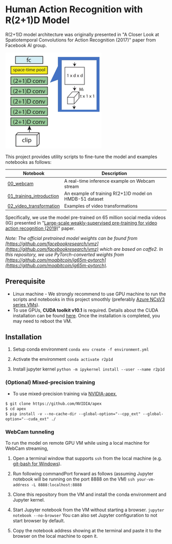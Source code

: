 # Human Action Recognition with R(2+1)D Model

R(2+1)D model architecture was originally presented in "A Closer Look at Spatiotemporal Convolutions for Action Recognition (2017)" paper from Facebook AI group.

<img src="model_arch.jpg" width="300" height="300" />

This project provides utility scripts to fine-tune the model and examples notebooks as follows:

| Notebook | Description |
| --- | --- |
| [00_webcam](00_webcam.ipynb) | A real-time inference example on Webcam stream |
| [01_training_introduction](01_training_introduction.ipynb) | An example of training R(2+1)D model on HMDB-51 dataset |
| [02_video_transformation](02_video_transformation.ipynb) | Examples of video transformations | 

Specifically, we use the model pre-trained on 65 million social media videos (IG) presented in "[Large-scale weakly-supervised pre-training for video action recognition (2019)](https://arxiv.org/abs/1905.00561)" paper.

*Note: The official pretrained model weights can be found from [https://github.com/facebookresearch/vmz](https://github.com/facebookresearch/vmz) which are based on caffe2.
In this repository, we use PyTorch-converted weights from [https://github.com/moabitcoin/ig65m-pytorch](https://github.com/moabitcoin/ig65m-pytorch).*


## Prerequisite
* Linux machine - We strongly recommend to use GPU machine to run the scripts and notebooks in this project smoothly (preferably [Azure NCsV3 series VMs](https://docs.microsoft.com/en-us/azure/virtual-machines/linux/sizes-gpu#ncv3-series)).
* To use GPUs, **CUDA toolkit v10.1** is required. Details about the CUDA installation can be found [here](https://developer.nvidia.com/cuda-downloads). Once the installation is completed, you may need to reboot the VM.


## Installation
1. Setup conda environment
`conda env create -f environment.yml`

1. Activate the environment
`conda activate r2p1d`

1. Install jupyter kernel
`python -m ipykernel install --user --name r2p1d`

### (Optional) Mixed-precision training
* To use mixed-precision training via [NVIDIA-apex](https://github.com/NVIDIA/apex),
```
$ git clone https://github.com/NVIDIA/apex
$ cd apex
$ pip install -v --no-cache-dir --global-option="--cpp_ext" --global-option="--cuda_ext" ./
```


### WebCam tunneling
To run the model on remote GPU VM while using a local machine for WebCam streaming,

1. Open a terminal window that supports `ssh` from the local machine (e.g. [git-bash for Windows](https://gitforwindows.org/)).

1. Run following commandPort forward as follows (assuming Jupyter notebook will be running on the port 8888 on the VM) 
`ssh your-vm-address -L 8888:localhost:8888` 

1. Clone this repository from the VM and install the conda environment and Jupyter kernel.

1. Start Jupyter notebook from the VM without starting a browser.
`jupyter notebook --no-browser` 
You can also set Jupyter configuration to not start browser by default.

1. Copy the notebook address showing at the terminal and paste it to the browser on the local machine to open it.

